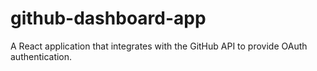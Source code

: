 # github-dashboard-app
A React application that integrates with the GitHub API to provide OAuth authentication.
